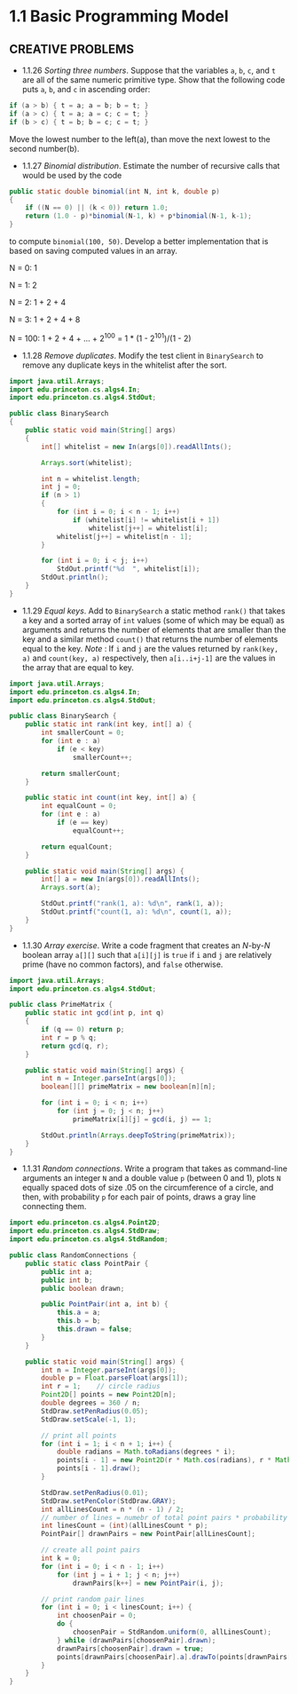 # 1.1 Basic Programming Model

## CREATIVE PROBLEMS

- 1.1.26 *Sorting three numbers*. Suppose that the variables `a`, `b`, `c`, and `t` are all of the same numeric primitive type. Show that the following code puts `a`, `b`, and `c` in ascending order:

```java
if (a > b) { t = a; a = b; b = t; }
if (a > c) { t = a; a = c; c = t; }
if (b > c) { t = b; b = c; c = t; }
```

Move the lowest number to the left(a), than move the next lowest to the second number(b).

- 1.1.27 *Binomial distribution*. Estimate the number of recursive calls that would be used by the code

```java
public static double binomial(int N, int k, double p)
{
    if ((N == 0) || (k < 0)) return 1.0;
    return (1.0 - p)*binomial(N-1, k) + p*binomial(N-1, k-1);
}
```

to compute `binomial(100, 50)`. Develop a better implementation that is based on saving computed values in an array.

N = 0: 1

N = 1: 2

N = 2: 1 + 2 + 4

N = 3: 1 + 2 + 4 + 8

N = 100: 1 + 2 + 4 + ... + 2<sup>100</sup> = 1 * (1 - 2<sup>101</sup>)/(1 - 2)

- 1.1.28 *Remove duplicates*. Modify the test client in `BinarySearch` to remove any duplicate keys in the whitelist after the sort.

```java
import java.util.Arrays;
import edu.princeton.cs.algs4.In;
import edu.princeton.cs.algs4.StdOut;

public class BinarySearch
{
    public static void main(String[] args)
    {
        int[] whitelist = new In(args[0]).readAllInts();

        Arrays.sort(whitelist);

        int n = whitelist.length;
        int j = 0;
        if (n > 1)
        {
            for (int i = 0; i < n - 1; i++)
                if (whitelist[i] != whitelist[i + 1])
                    whitelist[j++] = whitelist[i];
            whitelist[j++] = whitelist[n - 1];
        }

        for (int i = 0; i < j; i++)
            StdOut.printf("%d  ", whitelist[i]);
        StdOut.println();
    }
}
```

- 1.1.29 *Equal keys*. Add to `BinarySearch` a static method `rank()` that takes a key and a sorted array of `int` values (some of which may be equal) as arguments and returns the number of elements that are smaller than the key and a similar method `count()` that returns the number of elements equal to the key. *Note* : If `i` and `j` are the values returned by `rank(key, a)` and `count(key, a)` respectively, then `a[i..i+j-1]` are the values in the array that are equal to key.

```java
import java.util.Arrays;
import edu.princeton.cs.algs4.In;
import edu.princeton.cs.algs4.StdOut;

public class BinarySearch {
    public static int rank(int key, int[] a) {
        int smallerCount = 0;
        for (int e : a)
            if (e < key)
                smallerCount++;

        return smallerCount;
    }

    public static int count(int key, int[] a) {
        int equalCount = 0;
        for (int e : a)
            if (e == key)
                equalCount++;

        return equalCount;
    }

    public static void main(String[] args) {
        int[] a = new In(args[0]).readAllInts();
        Arrays.sort(a);

        StdOut.printf("rank(1, a): %d\n", rank(1, a));
        StdOut.printf("count(1, a): %d\n", count(1, a));
    }
}
```

- 1.1.30 *Array exercise*. Write a code fragment that creates an *N*-by-*N* boolean array `a[][]` such that `a[i][j]` is `true` if `i` and `j` are relatively prime (have no common factors), and `false` otherwise.

```java
import java.util.Arrays;
import edu.princeton.cs.algs4.StdOut;

public class PrimeMatrix {
    public static int gcd(int p, int q)
    {
        if (q == 0) return p;
        int r = p % q;
        return gcd(q, r);
    }

    public static void main(String[] args) {
        int n = Integer.parseInt(args[0]);
        boolean[][] primeMatrix = new boolean[n][n];

        for (int i = 0; i < n; i++)
            for (int j = 0; j < n; j++)
                primeMatrix[i][j] = gcd(i, j) == 1;

        StdOut.println(Arrays.deepToString(primeMatrix));
    }
}
```

- 1.1.31 *Random connections*. Write a program that takes as command-line arguments an integer `N` and a double value `p` (between 0 and 1), plots `N` equally spaced dots of size .05 on the circumference of a circle, and then, with probability `p` for each pair of points, draws a gray line connecting them.

```java
import edu.princeton.cs.algs4.Point2D;
import edu.princeton.cs.algs4.StdDraw;
import edu.princeton.cs.algs4.StdRandom;

public class RandomConnections {
    public static class PointPair {
        public int a;
        public int b;
        public boolean drawn;

        public PointPair(int a, int b) {
            this.a = a;
            this.b = b;
            this.drawn = false;
        }
    }

    public static void main(String[] args) {
        int n = Integer.parseInt(args[0]);
        double p = Float.parseFloat(args[1]);
        int r = 1;    // circle radius
        Point2D[] points = new Point2D[n];
        double degrees = 360 / n;
        StdDraw.setPenRadius(0.05);
        StdDraw.setScale(-1, 1);

        // print all points
        for (int i = 1; i < n + 1; i++) {
            double radians = Math.toRadians(degrees * i);
            points[i - 1] = new Point2D(r * Math.cos(radians), r * Math.sin(radians));
            points[i - 1].draw();
        }

        StdDraw.setPenRadius(0.01);
        StdDraw.setPenColor(StdDraw.GRAY);
        int allLinesCount = n * (n - 1) / 2;
        // number of lines = numebr of total point pairs * probability
        int linesCount = (int)(allLinesCount * p);
        PointPair[] drawnPairs = new PointPair[allLinesCount];

        // create all point pairs
        int k = 0;
        for (int i = 0; i < n - 1; i++)
            for (int j = i + 1; j < n; j++)
                drawnPairs[k++] = new PointPair(i, j);

        // print random pair lines
        for (int i = 0; i < linesCount; i++) {
            int choosenPair = 0;
            do {
                choosenPair = StdRandom.uniform(0, allLinesCount);
            } while (drawnPairs[choosenPair].drawn);
            drawnPairs[choosenPair].drawn = true;
            points[drawnPairs[choosenPair].a].drawTo(points[drawnPairs[choosenPair].b]);
        }
    }
}
```
